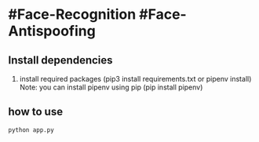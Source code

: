 # #Face-Recognition #Face-Antispoofing

## Install dependencies
1. install required packages (pip3 install requirements.txt or pipenv install)
Note: you can install pipenv using pip (pip install pipenv)



## how to use
`python app.py`



